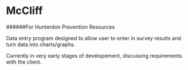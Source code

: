 # McCliff
######For Hunterdon Prevention Resources

Data entry program designed to allow user to enter in survey results and turn data into charts/graphs.

Currently in very early stages of developement, discussing requirements with the client.
